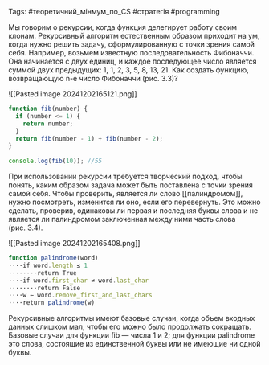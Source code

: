 Tags: #теоретичний_мінмум_по_CS #стратегія #programming

Мы говорим о рекурсии, когда функция делегирует работу своим клонам. Рекурсивный алгоритм естественным образом приходит на ум, когда нужно решить задачу, сформулированную с точки зрения самой себя. Например, возьмем известную последовательность Фибоначчи. Она начинается с двух единиц, и каждое последующее число является суммой двух предыдущих: 1, 1, 2, 3, 5, 8, 13, 21. Как создать функцию, возвращающую n-е число Фибоначчи (рис. 3.3)?

![[Pasted image 20241202165121.png]]


``` js
function fib(number) {
  if (number <= 1) {
    return number;
  }
  return fib(number - 1) + fib(number - 2);
}
  
console.log(fib(10)); //55
```
При использовании рекурсии требуется творческий подход, чтобы понять, каким образом задача может быть поставлена с точки зрения самой себя. Чтобы проверить, является ли слово [[палиндромом]], нужно посмотреть, изменится ли оно, если его перевернуть. Это можно сделать, проверив, одинаковы ли первая и последняя буквы слова и не является ли палиндромом заключенная между ними часть слова (рис. 3.4).

![[Pasted image 20241202165408.png]]


```js
function palindrome(word)
····if word.length ≤ 1
········return True
····if word.first_char ≠ word.last_char
········return False
····w ← word.remove_first_and_last_chars
····return palindrome(w)
```
Рекурсивные алгоритмы имеют базовые случаи, когда объем входных данных слишком мал, чтобы его можно было продолжать сокращать. Базовые случаи для функции fib — числа 1 и 2; для функции palindrome это слова, состоящие из единственной буквы или не имеющие ни одной буквы.